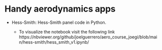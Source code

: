 # Handy aerodynamics apps

<ul>
  <li>Hess-Smith: Hess-Smith panel code in Python. </li>
    <ul>
      <li>To visualize the notebook visit the following link https://nbviewer.org/github/joelguerrero/aero_course_joegi/blob/main/hess-smith/hess_smith_v1.ipynb/ </li>
    </ul>
</ul>
